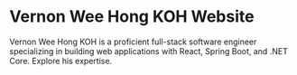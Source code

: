 # Vernon Wee Hong KOH Website

Vernon Wee Hong KOH is a proficient full-stack software engineer specializing in building web applications with React, Spring Boot, and .NET Core. Explore his expertise.
